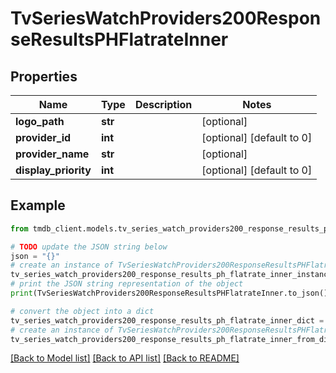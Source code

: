 # TvSeriesWatchProviders200ResponseResultsPHFlatrateInner


## Properties

Name | Type | Description | Notes
------------ | ------------- | ------------- | -------------
**logo_path** | **str** |  | [optional] 
**provider_id** | **int** |  | [optional] [default to 0]
**provider_name** | **str** |  | [optional] 
**display_priority** | **int** |  | [optional] [default to 0]

## Example

```python
from tmdb_client.models.tv_series_watch_providers200_response_results_ph_flatrate_inner import TvSeriesWatchProviders200ResponseResultsPHFlatrateInner

# TODO update the JSON string below
json = "{}"
# create an instance of TvSeriesWatchProviders200ResponseResultsPHFlatrateInner from a JSON string
tv_series_watch_providers200_response_results_ph_flatrate_inner_instance = TvSeriesWatchProviders200ResponseResultsPHFlatrateInner.from_json(json)
# print the JSON string representation of the object
print(TvSeriesWatchProviders200ResponseResultsPHFlatrateInner.to_json())

# convert the object into a dict
tv_series_watch_providers200_response_results_ph_flatrate_inner_dict = tv_series_watch_providers200_response_results_ph_flatrate_inner_instance.to_dict()
# create an instance of TvSeriesWatchProviders200ResponseResultsPHFlatrateInner from a dict
tv_series_watch_providers200_response_results_ph_flatrate_inner_from_dict = TvSeriesWatchProviders200ResponseResultsPHFlatrateInner.from_dict(tv_series_watch_providers200_response_results_ph_flatrate_inner_dict)
```
[[Back to Model list]](../README.md#documentation-for-models) [[Back to API list]](../README.md#documentation-for-api-endpoints) [[Back to README]](../README.md)


